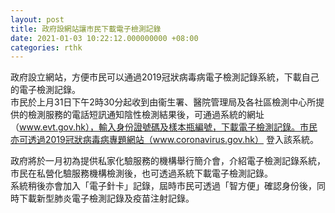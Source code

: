 ```yaml
---
layout: post
title: 政府設網站讓市民下載電子檢測記錄
date: 2021-01-03 10:22:12.000000000 +08:00
categories: rthk
---
```


政府設立網站，方便市民可以通過2019冠狀病毒病電子檢測記錄系統，下載自己的電子檢測記錄。 
　　  
市民於上月31日下午2時30分起收到由衞生署、醫院管理局及各社區檢測中心所提供的檢測服務的電話短訊通知陰性檢測結果後，可通過系統的網址（www.evt.gov.hk），輸入身份證號碼及樣本瓶編號，下載電子檢測記錄。市民亦可透過2019冠狀病毒病專題網站（www.coronavirus.gov.hk） 登入該系統。 

政府將於一月初為提供私家化驗服務的機構舉行簡介會，介紹電子檢測記錄系統，市民在私營化驗服務機構檢測後，也可透過系統下載電子檢測記錄。 
　　  
系統稍後亦會加入「電子針卡」記錄，屆時市民可透過「智方便」確認身份後，同時下載新型肺炎電子檢測記錄及疫苗注射記錄。　
